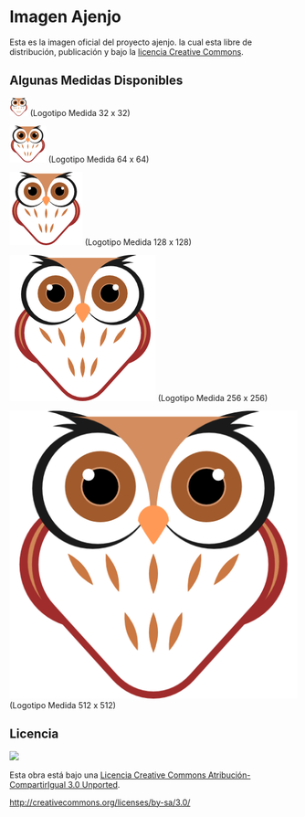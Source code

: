Imagen Ajenjo
=============

Esta es la imagen oficial del proyecto ajenjo. la cual esta libre de
distribución, publicación y bajo la [licencia Creative Commons](#licencia).



Algunas Medidas Disponibles
---------------------------

![Logotipo Medida X32](logoX32.png)
(Logotipo Medida 32 x 32)

![Logotipo Medida X64](logoX64.png)
(Logotipo Medida 64 x 64)

![Logotipo Medida X128](logoX128.png)
(Logotipo Medida 128 x 128)

![Logotipo Medida X256](logoX256.png)
(Logotipo Medida 256 x 256)

![Logotipo Medida X512](logoX512.png)
(Logotipo Medida 512 x 512)



Licencia
--------

[![](https://licensebuttons.net/l/by-sa/4/88x31.png)](http://creativecommons.org/licenses/by-sa/3.0/)

Esta obra está bajo una [Licencia Creative Commons Atribución-CompartirIgual 3.0 Unported](http://creativecommons.org/licenses/by-sa/3.0/).

<http://creativecommons.org/licenses/by-sa/3.0/>

